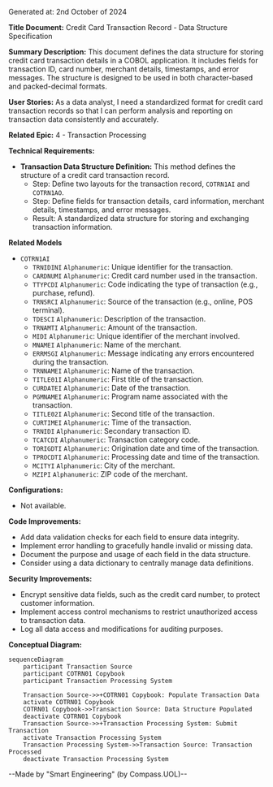 Generated at: 2nd October of 2024

**Title Document:** Credit Card Transaction Record - Data Structure Specification

**Summary Description:**
This document defines the data structure for storing credit card transaction details in a COBOL application. It includes fields for transaction ID, card number, merchant details, timestamps, and error messages. The structure is designed to be used in both character-based and packed-decimal formats.

**User Stories:**
As a data analyst, I need a standardized format for credit card transaction records so that I can perform analysis and reporting on transaction data consistently and accurately.

**Related Epic:**
4 - Transaction Processing

**Technical Requirements:**
- **Transaction Data Structure Definition:** This method defines the structure of a credit card transaction record.
  - Step: Define two layouts for the transaction record, `COTRN1AI` and `COTRN1AO`.
  - Step: Define fields for transaction details, card information, merchant details, timestamps, and error messages.
  - Result: A standardized data structure for storing and exchanging transaction information.

**Related Models**
- `COTRN1AI`
  - `TRNIDINI` `Alphanumeric`: Unique identifier for the transaction. 
  - `CARDNUMI` `Alphanumeric`: Credit card number used in the transaction.
  - `TTYPCDI` `Alphanumeric`: Code indicating the type of transaction (e.g., purchase, refund).
  - `TRNSRCI` `Alphanumeric`: Source of the transaction (e.g., online, POS terminal).
  - `TDESCI` `Alphanumeric`: Description of the transaction.
  - `TRNAMTI` `Alphanumeric`: Amount of the transaction.
  - `MIDI` `Alphanumeric`: Unique identifier of the merchant involved.
  - `MNAMEI` `Alphanumeric`: Name of the merchant.
  - `ERRMSGI` `Alphanumeric`: Message indicating any errors encountered during the transaction.
  - `TRNNAMEI` `Alphanumeric`: Name of the transaction.
  - `TITLE01I` `Alphanumeric`: First title of the transaction.
  - `CURDATEI` `Alphanumeric`: Date of the transaction.
  - `PGMNAMEI` `Alphanumeric`: Program name associated with the transaction.
  - `TITLE02I` `Alphanumeric`: Second title of the transaction.
  - `CURTIMEI` `Alphanumeric`: Time of the transaction.
  - `TRNIDI` `Alphanumeric`: Secondary transaction ID.
  - `TCATCDI` `Alphanumeric`: Transaction category code.
  - `TORIGDTI` `Alphanumeric`: Origination date and time of the transaction.
  - `TPROCDTI` `Alphanumeric`: Processing date and time of the transaction.
  - `MCITYI` `Alphanumeric`: City of the merchant.
  - `MZIPI` `Alphanumeric`: ZIP code of the merchant.

**Configurations:**
- Not available.

**Code Improvements:**
- Add data validation checks for each field to ensure data integrity.
- Implement error handling to gracefully handle invalid or missing data.
- Document the purpose and usage of each field in the data structure.
- Consider using a data dictionary to centrally manage data definitions.

**Security Improvements:**
- Encrypt sensitive data fields, such as the credit card number, to protect customer information.
- Implement access control mechanisms to restrict unauthorized access to transaction data.
- Log all data access and modifications for auditing purposes.

**Conceptual Diagram:**
```mermaid
sequenceDiagram
    participant Transaction Source
    participant COTRN01 Copybook
    participant Transaction Processing System

    Transaction Source->>+COTRN01 Copybook: Populate Transaction Data
    activate COTRN01 Copybook
    COTRN01 Copybook->>Transaction Source: Data Structure Populated
    deactivate COTRN01 Copybook
    Transaction Source->>+Transaction Processing System: Submit Transaction
    activate Transaction Processing System
    Transaction Processing System->>Transaction Source: Transaction Processed
    deactivate Transaction Processing System
```

--Made by "Smart Engineering" (by Compass.UOL)--